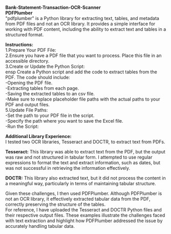 **Bank-Statement-Transaction-OCR-Scanner** <br />
**PDFPlumber** <br />
"pdfplumber" is a Python library for extracting text, tables, and metadata from PDF files and not an OCR library. It provides a simple interface for working with PDF content, including the ability to extract text and tables in a structured format.

**Instructions:** <br />
1.Prepare Your PDF File: <br />
2.Ensure you have a PDF file that you want to process. Place this file in an accessible directory. <br />
3.Create or Update the Python Script: <br />
ensp Create a Python script and add the code to extract tables from the PDF. The code should include: <br />
   -Opening the PDF file. <br />
   -Extracting tables from each page. <br />
   -Saving the extracted tables to an csv file. <br />
   -Make sure to replace placeholder file paths with the actual paths to your PDF and output files. <br />
5.Update File Paths: <br />
   -Set the path to your PDF file in the script. <br />
   -Specify the path where you want to save the Excel file. <br />
   -Run the Script: <br />


**Additional Library Experience:**<br />
I tested two OCR libraries, Tesseract and DOCTR, to extract text from PDFs.<br />

**Tesseract:** This library was able to extract text from the PDF, but the output was raw and not structured in tabular form. I attempted to use regular expressions to format the text and extract information, such as dates, but was not successful in retrieving the information effectively.<br />

**DOCTR:** This library also extracted text, but it did not process the content in a meaningful way, particularly in terms of maintaining tabular structure.<br />

Given these challenges, I then used PDFPlumber. Although PDFPlumber is not an OCR library, it effectively extracted tabular data from the PDF, correctly preserving the structure of the tables.<br />
For reference, I have uploaded the Tesseract and DOCTR Python files and their respective output files. These examples illustrate the challenges faced with text extraction and highlight how PDFPlumber addressed the issue by accurately handling tabular data.<br />
